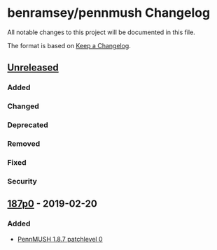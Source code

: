 # benramsey/pennmush Changelog

All notable changes to this project will be documented in this file.

The format is based on [Keep a Changelog](http://keepachangelog.com/en/1.0.0/).


## [Unreleased]

### Added

### Changed

### Deprecated

### Removed

### Fixed

### Security


## [187p0] - 2019-02-20

### Added

* [PennMUSH 1.8.7 patchlevel 0](https://github.com/pennmush/pennmush/blob/master/CHANGES.187.md#version-187-patchlevel-0-aug-10-2018)


[Unreleased]: https://github.com/ramsey/docker-pennmush/compare/187p0...HEAD
[187p0]: https://github.com/ramsey/docker-pennmush/commits/187p0
